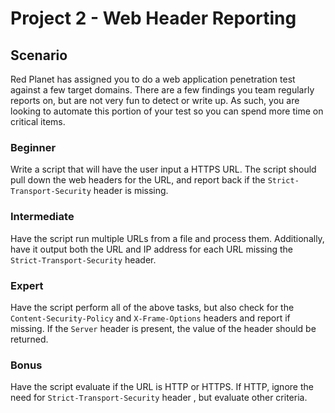 # Project 2 - Web Header Reporting

## Scenario

Red Planet has assigned you to do a web application penetration test against a few target domains.
There are a few findings you team regularly reports on, but are not very fun to detect or write up.
As such, you are looking to automate this portion of your test so you can spend more time on critical
items.

### Beginner

Write a script that will have the user input a HTTPS URL. The script should pull down the web headers
for the URL, and report back if the `Strict-Transport-Security` header is missing.

### Intermediate

Have the script run multiple URLs from a file and process them. Additionally, have it output both the URL
and IP address for each URL missing the `Strict-Transport-Security` header.

### Expert

Have the script perform all of the above tasks, but also check for the `Content-Security-Policy` and 
`X-Frame-Options` headers and report if missing. If the `Server` header is present, the value of the header
should be returned.

### Bonus

Have the script evaluate if the URL is HTTP or HTTPS. If HTTP, ignore the need for `Strict-Transport-Security` header
, but evaluate other criteria.

